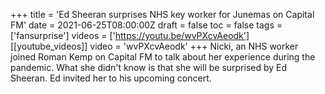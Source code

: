 +++
title = 'Ed Sheeran surprises NHS key worker for Junemas on Capital FM'
date = 2021-06-25T08:00:00Z
draft = false
toc = false
tags = ['fansurprise']
videos = ['https://youtu.be/wvPXcvAeodk']
[[youtube_videos]]
video = 'wvPXcvAeodk'
+++
Nicki, an NHS worker joined Roman Kemp on Capital FM to talk about her experience during the pandemic. What she didn't know is that she will be surprised by Ed Sheeran. Ed invited her to his upcoming concert.

